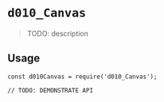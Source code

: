 # `d010_Canvas`

> TODO: description

## Usage

```
const d010Canvas = require('d010_Canvas');

// TODO: DEMONSTRATE API
```
